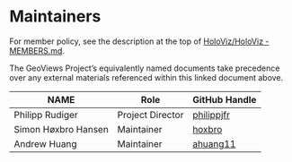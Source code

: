 # Maintainers


For member policy, see the description at the top of [HoloViz/HoloViz - MEMBERS.md](https://github.com/holoviz/holoviz/blob/geoviews-gov/doc/governance/project-docs/MEMBERS.md).


The GeoViews Project’s equivalently named documents take precedence over any external materials referenced within this linked document above.


| **NAME** | **Role** | **GitHub Handle** |
| --- | --- | --- |
| Philipp Rudiger | Project Director | [philippjfr](https://github.com/philippjfr) |
| Simon Høxbro Hansen | Maintainer | [hoxbro](https://github.com/hoxbro) |
| Andrew Huang | Maintainer | [ahuang11](https://github.com/ahuang11) |
